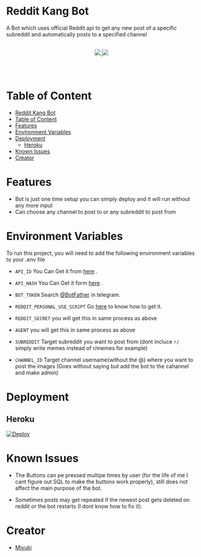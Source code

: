 
# Reddit Kang Bot

A Bot which uses official Reddit api to get any new post of a specific subreddit and automatically posts to a specified channel
<br></br>
 <p align='center'>
  <a href="https://www.python.org/" alt="made-with-python"> <img src="https://img.shields.io/badge/Made%20with-Python-00ead3.svg?style=flat-square&logo=python&logoColor=00ead3&color=00ead3" /> </a>
  <a href="https://github.com/MiyukiKun/Anime_Gallery_Bot/" alt="Maintenance"> <img src="https://img.shields.io/badge/Maintained%3F-Yes-green.svg?style=flat-square&logo=serverless&logoColor=00ead3&color=00ead3" /> </a>
</p>
<br></br>

# Table of Content
- [Reddit Kang Bot](#reddit-kang-bot)
- [Table of Content](#table-of-content)
- [Features](#features)
- [Environment Variables](#environment-variables)
- [Deployment](#deployment)
  - [Heroku](#heroku)
- [Known Issues](#known-issues)
- [Creator](#creator)

# Features

- Bot is just one time setup you can simply deploy and it will run without any more input
- Can choose any channel to post to or any subreddit to post from

# Environment Variables

To run this project, you will need to add the following environment variables to your .env file

- `API_ID` You Can Get it from [here](my.telegram.org) .

- `API_HASH` You Can Get it form [here](my.telegram.org) .

- `BOT_TOKEN` Search [@BotFather](https://t.me/botfather) in telegram.

- `REDDIT_PERSONAL_USE_SCRIPT` Go [here](https://github.com/reddit-archive/reddit/wiki/OAuth2) to know how to get it.

- `REDDIT_SECRET` you will get this in same process as above

- `AGENT` you will get this in same process as above

- `SUBREDDIT` Target subreddit you want to post from (dont incluce `r/` simply write memes instead of r/memes for example)

- `CHANNEL_ID` Target channel username(without the @) where you want to post the images (Goes without saying but add the bot to the cahannel and make admin)

# Deployment 

## Heroku

[![Deploy](https://www.herokucdn.com/deploy/button.svg)](https://heroku.com/deploy?template=https://github.com/MiyukiKun/Reddit-Kang)

# Known Issues

- The Buttons can pe pressed multipe times by user (for the life of me I cant figure out SQL to make the buttons work properly), still does not affect the main purpose of the bot.

- Sometimes posts may get repeated if the newest post gets deleted on reddit or the bot restarts (I dont know how to fix it).
  
# Creator

- [Miyuki](https://github.com/MiyukiKun/Reddit-Kang)

